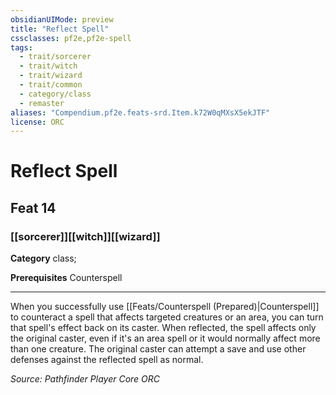```yaml
---
obsidianUIMode: preview
title: "Reflect Spell"
cssclasses: pf2e,pf2e-spell
tags:
  - trait/sorcerer
  - trait/witch
  - trait/wizard
  - trait/common
  - category/class
  - remaster
aliases: "Compendium.pf2e.feats-srd.Item.k72W0qMXsX5ekJTF"
license: ORC
---
```

# Reflect Spell
## Feat 14
### [[sorcerer]][[witch]][[wizard]]

**Category** class; 



**Prerequisites** Counterspell
* * *
When you successfully use [[Feats/Counterspell (Prepared)|Counterspell]] to counteract a spell that affects targeted creatures or an area, you can turn that spell's effect back on its caster. When reflected, the spell affects only the original caster, even if it's an area spell or it would normally affect more than one creature. The original caster can attempt a save and use other defenses against the reflected spell as normal.

*Source: Pathfinder Player Core*
*ORC*